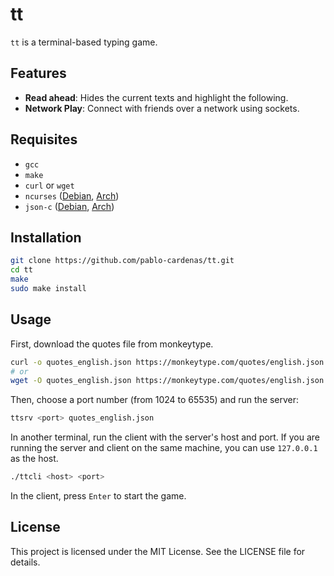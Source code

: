 # tt

`tt` is a terminal-based typing game.

## Features

- **Read ahead**: Hides the current texts and highlight the following.
- **Network Play**: Connect with friends over a network using sockets.

## Requisites

- `gcc`
- `make`
- `curl` or `wget`
- `ncurses` ([Debian](https://packages.debian.org/hu/sid/libncurses-dev), [Arch](https://archlinux.org/packages/core/x86_64/ncurses/))
- `json-c` ([Debian](https://packages.debian.org/hu/sid/libjson-c-dev), [Arch](https://archlinux.org/packages/core/x86_64/json-c/))

## Installation

```sh
git clone https://github.com/pablo-cardenas/tt.git
cd tt
make
sudo make install
```

## Usage

First, download the quotes file from monkeytype.

```sh
curl -o quotes_english.json https://monkeytype.com/quotes/english.json
# or
wget -O quotes_english.json https://monkeytype.com/quotes/english.json
```

Then, choose a port number (from 1024 to 65535) and run the server:

```sh
ttsrv <port> quotes_english.json
```

In another terminal, run the client with the server's host and port. If you are
running the server and client on the same machine, you can use `127.0.0.1` as
the host.

```sh
./ttcli <host> <port>
```

In the client, press `Enter` to start the game.

## License

This project is licensed under the MIT License. See the LICENSE file for
details.
